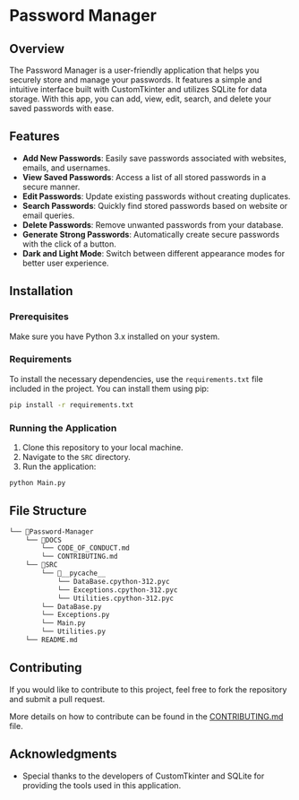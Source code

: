 # Password Manager

## Overview

The Password Manager is a user-friendly application that helps you securely store and manage your passwords. It features a simple and intuitive interface built with CustomTkinter and utilizes SQLite for data storage. With this app, you can add, view, edit, search, and delete your saved passwords with ease.

## Features

- **Add New Passwords**: Easily save passwords associated with websites, emails, and usernames.
- **View Saved Passwords**: Access a list of all stored passwords in a secure manner.
- **Edit Passwords**: Update existing passwords without creating duplicates.
- **Search Passwords**: Quickly find stored passwords based on website or email queries.
- **Delete Passwords**: Remove unwanted passwords from your database.
- **Generate Strong Passwords**: Automatically create secure passwords with the click of a button.
- **Dark and Light Mode**: Switch between different appearance modes for better user experience.

## Installation

### Prerequisites

Make sure you have Python 3.x installed on your system.

### Requirements

To install the necessary dependencies, use the `requirements.txt` file included in the project. You can install them using pip:

```bash
pip install -r requirements.txt
```

### Running the Application

1. Clone this repository to your local machine.
2. Navigate to the `SRC` directory.
3. Run the application:

```bash
python Main.py
```

## File Structure

```markdown
└── 📁Password-Manager
    └── 📁DOCS
        └── CODE_OF_CONDUCT.md
        └── CONTRIBUTING.md
    └── 📁SRC
        └── 📁__pycache__
            └── DataBase.cpython-312.pyc
            └── Exceptions.cpython-312.pyc
            └── Utilities.cpython-312.pyc
        └── DataBase.py
        └── Exceptions.py
        └── Main.py
        └── Utilities.py
    └── README.md
```

## Contributing

If you would like to contribute to this project, feel free to fork the repository and submit a pull request.

More details on how to contribute can be found in the [CONTRIBUTING.md](DOCS/CONTRIBUTING.md) file.

## Acknowledgments

- Special thanks to the developers of CustomTkinter and SQLite for providing the tools used in this application.
